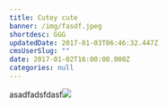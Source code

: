 ```yaml
---
title: Cutey cute
banner: /img/fasdf.jpeg
shortdesc: GGG
updatedDate: 2017-01-03T06:46:32.447Z
cmsUserSlug: ""
date: 2017-01-02T16:00:00.000Z
categories: null
---
```


asadfadsfdasf![](http://)